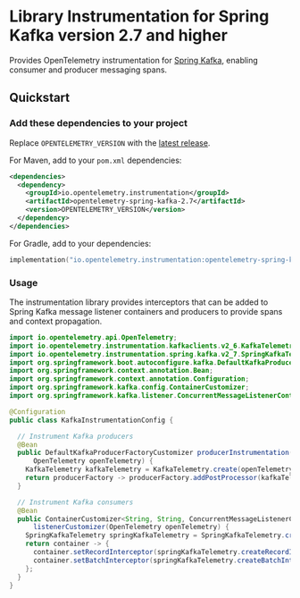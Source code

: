 # Library Instrumentation for Spring Kafka version 2.7 and higher

Provides OpenTelemetry instrumentation for [Spring Kafka](https://spring.io/projects/spring-kafka),
enabling consumer and producer messaging spans.

## Quickstart

### Add these dependencies to your project

Replace `OPENTELEMETRY_VERSION` with the [latest release](https://central.sonatype.com/artifact/io.opentelemetry.instrumentation/opentelemetry-spring-kafka-2.7).

For Maven, add to your `pom.xml` dependencies:

```xml
<dependencies>
  <dependency>
    <groupId>io.opentelemetry.instrumentation</groupId>
    <artifactId>opentelemetry-spring-kafka-2.7</artifactId>
    <version>OPENTELEMETRY_VERSION</version>
  </dependency>
</dependencies>
```

For Gradle, add to your dependencies:

```kotlin
implementation("io.opentelemetry.instrumentation:opentelemetry-spring-kafka-2.7:OPENTELEMETRY_VERSION")
```

### Usage

The instrumentation library provides interceptors that can be added to Spring Kafka message
listener containers and producers to provide spans and context propagation.

```java
import io.opentelemetry.api.OpenTelemetry;
import io.opentelemetry.instrumentation.kafkaclients.v2_6.KafkaTelemetry;
import io.opentelemetry.instrumentation.spring.kafka.v2_7.SpringKafkaTelemetry;
import org.springframework.boot.autoconfigure.kafka.DefaultKafkaProducerFactoryCustomizer;
import org.springframework.context.annotation.Bean;
import org.springframework.context.annotation.Configuration;
import org.springframework.kafka.config.ContainerCustomizer;
import org.springframework.kafka.listener.ConcurrentMessageListenerContainer;

@Configuration
public class KafkaInstrumentationConfig {

  // Instrument Kafka producers
  @Bean
  public DefaultKafkaProducerFactoryCustomizer producerInstrumentation(
      OpenTelemetry openTelemetry) {
    KafkaTelemetry kafkaTelemetry = KafkaTelemetry.create(openTelemetry);
    return producerFactory -> producerFactory.addPostProcessor(kafkaTelemetry::wrap);
  }

  // Instrument Kafka consumers
  @Bean
  public ContainerCustomizer<String, String, ConcurrentMessageListenerContainer<String, String>>
      listenerCustomizer(OpenTelemetry openTelemetry) {
    SpringKafkaTelemetry springKafkaTelemetry = SpringKafkaTelemetry.create(openTelemetry);
    return container -> {
      container.setRecordInterceptor(springKafkaTelemetry.createRecordInterceptor());
      container.setBatchInterceptor(springKafkaTelemetry.createBatchInterceptor());
    };
  }
}
```
